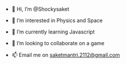 - 👋 Hi, I’m @Shockysaket
- 👀 I’m interested in Physics and Space 

- 🌱 I’m currently learning Javascript 
- 💞️ I’m looking to collaborate on a game 

- 📫 Email me on saketmantri.2112@gmail.com

<!---
Shockysaket/Shockysaket is a ✨ special ✨ repository because its `README.md` (this file) appears on your GitHub profile.
You can click the Preview link to take a look at your changes.
--->
